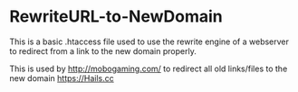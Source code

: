 # RewriteURL-to-NewDomain
This is a basic .htaccess file used to use the rewrite engine of a webserver to redirect from a link to the new domain properly.

This is used by <a href="http://mobogaming.com" />http://mobogaming.com/</a> to redirect all old links/files to the new domain <a href="https://hails.cc" />https://Hails.cc</a>
